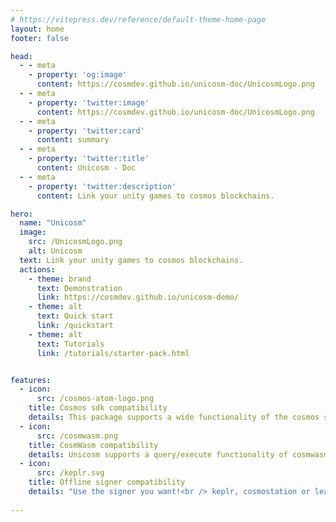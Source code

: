 ```yaml
---
# https://vitepress.dev/reference/default-theme-home-page
layout: home
footer: false

head:
  - - meta
    - property: 'og:image'
      content: https://cosmdev.github.io/unicosm-doc/UnicosmLogo.png    
  - - meta      
    - property: 'twitter:image'
      content: https://cosmdev.github.io/unicosm-doc/UnicosmLogo.png     
  - - meta
    - property: 'twitter:card'
      content: summary
  - - meta
    - property: 'twitter:title'
      content: Unicosm - Doc
  - - meta
    - property: 'twitter:description'
      content: Link your unity games to cosmos blockchains.

hero:
  name: "Unicosm"
  image:
    src: /UnicosmLogo.png
    alt: Unicosm
  text: Link your unity games to cosmos blockchains. 
  actions:
    - theme: brand
      text: Demonstration
      link: https://cosmdev.github.io/unicosm-demo/
    - theme: alt
      text: Quick start
      link: /quickstart     
    - theme: alt
      text: Tutorials
      link: /tutorials/starter-pack.html


features:
  - icon:
      src: /cosmos-atom-logo.png
    title: Cosmos sdk compatibility
    details: This package supports a wide functionality of the cosmos sdk
  - icon:
      src: /cosmwasm.png
    title: CosmWasm compatibility
    details: Unicosm supports a query/execute functionality of cosmwasm
  - icon:
      src: /keplr.svg
    title: Offline signer compatibility
    details: "Use the signer you want!<br /> keplr, cosmostation or leap"
    
---
```


